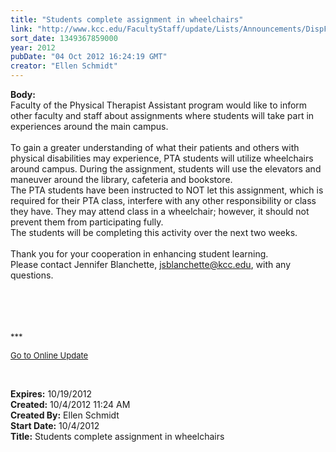 ```yaml
---
title: "Students complete assignment in wheelchairs"
link: "http://www.kcc.edu/FacultyStaff/update/Lists/Announcements/DispForm.aspx?ID=841"
sort_date: 1349367859000
year: 2012
pubDate: "04 Oct 2012 16:24:19 GMT"
creator: "Ellen Schmidt"
---
```


<div><b>Body:</b> <div class="ExternalClassECB69B6FB14340B3833669CA760F59C7"><div>Faculty of the Physical Therapist Assistant program would like to inform other faculty and staff about assignments where students will take part in experiences around the main campus.</div>
<div><br />To gain a greater understanding of what their patients and others with physical disabilities may experience, PTA students will utilize wheelchairs around campus. During the assignment, students will use the elevators and maneuver around the library, cafeteria and bookstore. <br /></div>
<div>The PTA students have been instructed to NOT let this assignment, which is required for their PTA class, interfere with any other responsibility or class they have. They may attend class in a wheelchair; however, it should not prevent them from participating fully.<br /></div>
<div>The students will be completing this activity over the next two weeks.</div>
<div> </div>
<div>Thank you for your cooperation in enhancing student learning.<br /></div>
<div>Please contact Jennifer Blanchette, <a href="mailto:jsblanchette@kcc.edu">jsblanchette@kcc.edu</a>, with any questions.</div>
<div> </div>
<div> </div>
<div> </div>
<div>
<div>
<div><font size="2"></font> </div>
<div>
<div>
<div>
<div>
<p><font size="2">***</font></p>
<p><font size="2"><a href="/FacultyStaff/update/Pages/dailyupdate.aspx">Go to Online Update</a></font><font size="2"></font></p>
<p><font size="2"></font> </p></div></div></div></div></div></div></div></div>
<div><b>Expires:</b> 10/19/2012</div>
<div><b>Created:</b> 10/4/2012 11:24 AM</div>
<div><b>Created By:</b> Ellen Schmidt</div>
<div><b>Start Date:</b> 10/4/2012</div>
<div><b>Title:</b> Students complete assignment in wheelchairs</div>
